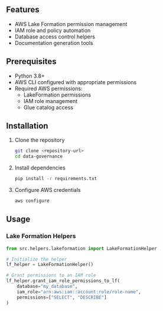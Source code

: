 
## Features

- AWS Lake Formation permission management
- IAM role and policy automation
- Database access control helpers
- Documentation generation tools

## Prerequisites

- Python 3.8+
- AWS CLI configured with appropriate permissions
- Required AWS permissions:
  - LakeFormation permissions
  - IAM role management
  - Glue catalog access

## Installation

1. Clone the repository
    ```bash
    git clone <repository-url>
    cd data-governance
    ```

2. Install dependencies
    ```bash
    pip install -r requirements.txt
    ```

3. Configure AWS credentials
    ```bash
    aws configure
    ```

## Usage

### Lake Formation Helpers

```python
from src.helpers.lakeformation import LakeFormationHelper

# Initialize the helper
lf_helper = LakeFormationHelper()

# Grant permissions to an IAM role
lf_helper.grant_iam_role_permissions_to_lf(
    database="my_database",
    iam_role="arn:aws:iam::account:role/role-name",
    permissions=["SELECT", "DESCRIBE"]
)
